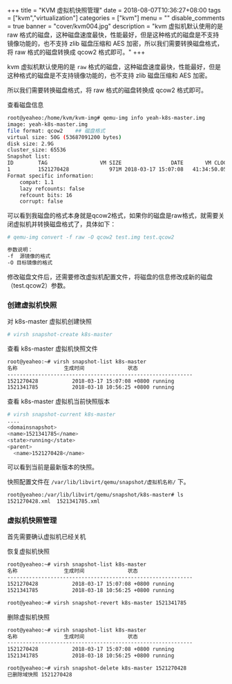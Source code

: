 +++
title = "KVM 虚拟机快照管理"
date = 2018-08-07T10:36:27+08:00
tags = ["kvm","virtualization"]
categories = ["kvm"]
menu = ""
disable_comments = true
banner = "cover/kvm004.jpg"
description = "kvm 虚拟机默认使用的是 raw 格式的磁盘，这种磁盘速度最快，性能最好，但是这种格式的磁盘是不支持镜像功能的，也不支持 zlib 磁盘压缩和 AES 加密，所以我们需要转换磁盘格式，将 raw 格式的磁盘转换成 qcow2 格式即可。"
+++

kvm 虚拟机默认使用的是 `raw` 格式的磁盘，这种磁盘速度最快，性能最好，但是这种格式的磁盘是不支持镜像功能的，也不支持 zlib 磁盘压缩和 AES 加密。

所以我们需要转换磁盘格式，将 raw 格式的磁盘转换成 qcow2 格式即可。

查看磁盘信息

```bash
root@yeaheo:/home/kvm/kvm-img# qemu-img info yeah-k8s-master.img 
image: yeah-k8s-master.img
file format: qcow2    ## 磁盘格式
virtual size: 50G (53687091200 bytes)
disk size: 2.9G
cluster_size: 65536
Snapshot list:
ID        TAG                 VM SIZE                DATE       VM CLOCK
1         1521270428             971M 2018-03-17 15:07:08   41:34:50.052
Format specific information:
    compat: 1.1
    lazy refcounts: false
    refcount bits: 16
    corrupt: false
```
可以看到我磁盘的格式本身就是qcow2格式，如果你的磁盘是raw格式，就需要关闭虚拟机并转换磁盘格式了，具体如下：

```bash
# qemu-img convert -f raw -O qcow2 test.img test.qcow2 

参数说明：
-f  源镜像的格式   
-O 目标镜像的格式
```
修改磁盘文件后，还需要修改虚拟机配置文件，将磁盘的信息修改成新的磁盘（test.qcow2）参数。



### 创建虚拟机快照

对 k8s-master 虚拟机创建快照

```bash
# virsh snapshot-create k8s-master
```
查看 k8s-master 虚拟机快照文件

```bash
root@yeaheo:~# virsh snapshot-list k8s-master
名称               生成时间              状态
------------------------------------------------------------
1521270428           2018-03-17 15:07:08 +0800 running
1521341785           2018-03-18 10:56:25 +0800 running
```
查看 k8s-master 虚拟机当前快照版本

```bash
# virsh snapshot-current k8s-master
....
<domainsnapshot>
<name>1521341785</name>
<state>running</state>
<parent>
  <name>1521270428</name>
```
可以看到当前是最新版本的快照。

快照配置文件在 `/var/lib/libvirt/qemu/snapshot/虚拟机名称/` 下。

```bash
root@yeaheo:/var/lib/libvirt/qemu/snapshot/k8s-master# ls
1521270428.xml  1521341785.xml
```


### 虚拟机快照管理

首先需要确认虚拟机已经关机

恢复虚拟机快照

```bash
root@yeaheo:~# virsh snapshot-list k8s-master
名称               生成时间              状态
------------------------------------------------------------
1521270428           2018-03-17 15:07:08 +0800 running
1521341785           2018-03-18 10:56:25 +0800 running

root@yeaheo:~# virsh snapshot-revert k8s-master 1521341785
```
删除虚拟机快照

```bash
root@yeaheo:~# virsh snapshot-list k8s-master
名称               生成时间              状态
------------------------------------------------------------
1521270428           2018-03-17 15:07:08 +0800 running
1521341785           2018-03-18 10:56:25 +0800 running

root@yeaheo:~# virsh snapshot-delete k8s-master 1521270428
已删除域快照 1521270428
```





